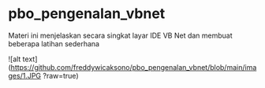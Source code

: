 # pbo_pengenalan_vbnet
Materi ini menjelaskan secara singkat layar IDE VB Net dan membuat beberapa latihan sederhana

![alt text](https://github.com/freddywicaksono/pbo_pengenalan_vbnet/blob/main/images/1.JPG
?raw=true)
